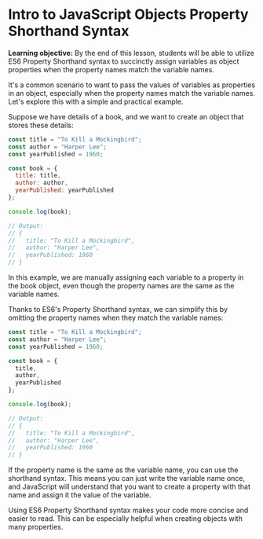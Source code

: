 <h1>
  <span class="headline">Intro to JavaScript Objects</span>
  <span class="subhead">Property Shorthand Syntax</span>
</h1>

**Learning objective:** By the end of this lesson, students will be able to utilize ES6 Property Shorthand syntax to succinctly assign variables as object properties when the property names match the variable names.

It's a common scenario to want to pass the values of variables as properties in an object, especially when the property names match the variable names. Let's explore this with a simple and practical example.

Suppose we have details of a book, and we want to create an object that stores these details:

```javascript
const title = "To Kill a Mockingbird";
const author = "Harper Lee";
const yearPublished = 1960;

const book = {
  title: title,
  author: author,
  yearPublished: yearPublished
};

console.log(book);

// Output: 
// { 
//   title: "To Kill a Mockingbird", 
//   author: "Harper Lee", 
//   yearPublished: 1960 
// }
```
In this example, we are manually assigning each variable to a property in the book object, even though the property names are the same as the variable names.

Thanks to ES6's Property Shorthand syntax, we can simplify this by omitting the property names when they match the variable names:

```javascript
const title = "To Kill a Mockingbird";
const author = "Harper Lee";
const yearPublished = 1960;

const book = {
  title,
  author,
  yearPublished
};

console.log(book);

// Output: 
// { 
//   title: "To Kill a Mockingbird", 
//   author: "Harper Lee", 
//   yearPublished: 1960 
// }
```

If the property name is the same as the variable name, you can use the shorthand syntax. This means you can just write the variable name once, and JavaScript will understand that you want to create a property with that name and assign it the value of the variable.

Using ES6 Property Shorthand syntax makes your code more concise and easier to read. This can be especially helpful when creating objects with many properties.